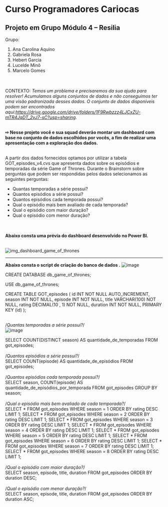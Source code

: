 <h1>Curso Programadores Cariocas</h1>
<h2>Projeto em Grupo Módulo 4 – Resilia</h2>

Grupo: <ol>
              <li>Ana Carolina Aquino</li>
              <li>Gabriela Rosa</li>
              <li>Hebert Garcia</li>
              <li>Lucelde Minô</li>
              <li>Marcelo Gomes</li>
       </ol>

<br><br>
CONTEXTO: <i>Temos um problema e precisaremos da sua ajuda para resolver! Acumulamos alguns conjuntos de dados e não conseguimos ter uma visão padronizada desses dados. O conjunto de dados disponíveis podem ser encontrados aqui:<https://drive.google.com/drive/folders/1F9Rwbzzz4LJCxZU-mTR4JqDT_2vJ7-sC?usp=sharing>.</i><br><br>

<b>⇨ Nesse projeto você e sua squad deverão montar um dashboard com base no conjunto de dados escolhidos por vocês, a fim de realizar uma apresentação com a exploração dos dados.</b><br><br>


A partir dos dados fornecidos optamos por utilizar a tabela GOT_episodes_v4.cvs que apresenta dados sobre os episódios e temporadas da série Game of Thrones.
Durante o Brainstorm sobre perguntas que podem ser respondidas pelos dados selecionamos as seguintes perguntas:<br>

  <ul>
    <li>Quantas temporadas a série possui?</li>
    <li>Quantos episódios a série possui?</li>
    <li>Quantos episódios cada temporada possui?</li>
    <li>Qual o episódio mais bem avaliado de cada temporada?</li>
    <li>Qual o episódio com maior duração?</li>
    <li>Qual o episódio com menor duração?</li>
  </ul>
<br><br>
<b>Abaixo consta uma prévia do dashboard desenvolvido no Power BI.</b><br><br>
       
![img_dashboard_game_of_thrones](https://user-images.githubusercontent.com/113844035/214375329-c4fd1a8b-6931-49b1-b4d2-4348b465f515.png)
  



-------------------------------------------------------------------------------------------------------------------------------------------------------------------
<b>Abaixo consta o script de criação do banco de dados .</b>
![image](https://user-images.githubusercontent.com/88403395/214693277-675f16fb-3d81-4098-b425-a7be08a9e9b4.png)

CREATE DATABASE db_game_of_thrones;<br>
  
USE db_game_of_thrones;<br>
  
CREATE TABLE GOT_episodes (
    id INT NOT NULL AUTO_INCREMENT,
    season INT NOT NULL,
    episode INT NOT NULL,
    title VARCHAR(100) NOT NULL,
    rating DECIMAL(10 , 1) NOT NULL,
    duration INT NOT NULL,
    PRIMARY KEY (id)
);<br><br>

/*Quantas temporadas a série possui?*/
  <br>
  ![image](https://user-images.githubusercontent.com/88403395/214693047-0434b597-1c96-4e6b-b875-56429701f48c.png)

SELECT COUNT(DISTINCT season) AS quantidade_de_temporadas FROM got_episodes;
<br><br>
/*Quantos episódios a série possui?*/
  <br>
SELECT COUNT(episode) AS quantidade_de_episódios FROM got_episodes;
<br><br>
/*Quantos episódios cada temporada possui?*/
  <br>
SELECT season, COUNT(episode) AS quantidade_de_episódios_por_temporada FROM got_episodes GROUP BY season;
<br><br>
/*Qual o episódio mais bem avaliado de cada temporada?*/
  <br>
SELECT * FROM got_episodes WHERE  season = 1  ORDER BY rating DESC LIMIT 1;
SELECT * FROM got_episodes WHERE  season = 2  ORDER BY rating DESC LIMIT 1;
SELECT * FROM got_episodes WHERE  season = 3  ORDER BY rating DESC LIMIT 1;
SELECT * FROM got_episodes WHERE  season = 4  ORDER BY rating DESC LIMIT 1;
SELECT * FROM got_episodes WHERE  season = 5 ORDER BY rating DESC LIMIT 1;
SELECT * FROM got_episodes WHERE  season = 6 ORDER BY rating DESC LIMIT 1;
SELECT * FROM got_episodes WHERE  season = 7 ORDER BY rating DESC LIMIT 1;
SELECT * FROM got_episodes WHERE  season = 8 ORDER BY rating DESC LIMIT 1;
<br><br>
/*Qual o episódio com maior duração?*/
  <br>
SELECT season, episode, title, duration FROM got_episodes ORDER BY duration DESC;
<br><br>
/*Qual o episódio com menor duração?*/
  <br>
SELECT season, episode, title, duration FROM got_episodes ORDER BY duration ASC;

